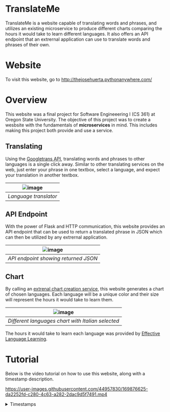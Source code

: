# TranslateMe
TranslateMe is a website capable of translating words and phrases, and utilizes an existing microservice to produce different charts comparing the hours it would take to learn different languages. It also offers an API endpoint that an extrernal application can use to translate words and phrases of their own.

# Website
To visit this website, go to http://thejosehuerta.pythonanywhere.com/

# Overview
This website was a final project for Software Engineeering I (CS 361) at Oregon State University. The objective of this project was to create a wesbsite with the fundamentals of **microservices** in mind. This includes making this project both provide and use a service. <p>
  
## Translating
Using the [Googletrans API](https://py-googletrans.readthedocs.io/en/latest/), translating words and phrases to other languages is a single click away. Similar to other translating services on the web, just enter your phrase in one textbox, select a language, and expect your translation in another textbox.
  
| ![image](https://user-images.githubusercontent.com/44957830/169717511-1cb84b81-ec4b-4af9-b5aa-dfbd1d8d49bf.png "Translator") |
|:--:| 
| *Language translator* | 

## API Endpoint
With the power of Flask and HTTP communication, this website provides an API endpoint that can be used to return a
translated phrase in JSON which can then be utilized by any extrernal application.

| ![image](https://user-images.githubusercontent.com/44957830/169720564-251cb7ea-c19f-4844-9cd1-c05f66a161b8.png "API Endpoint") | 
|:--:| 
| *API endpoint showing returned JSON* |
  
## Chart
By calling an [extrenal chart creation service](https://github.com/thejosehuerta/chart-me-app), this website generates a chart of chosen languages. Each language will be a unique color and their size will represent the hours it would take to learn them.
  
| ![image](https://user-images.githubusercontent.com/44957830/169720874-12e10dfd-0abf-4e34-b3f6-61330baef29c.png "Different Languages Chart") |
|:--:|
| *Different languages chart with Italian selected* |

The hours it would take to learn each language was provided by [Effective Language Learning](https://effectivelanguagelearning.com/language-guide/language-difficulty/).

# Tutorial
Below is the video tutorial on how to use this website, along with a timestamp description. 
  
https://user-images.githubusercontent.com/44957830/169876625-da2252fd-c280-4c63-a282-2dac9d5f7491.mp4

<details><summary>Timestamps</summary>
  
| Time | Description | 
|:--|:--| 
| 00:00 | Introduction |
| 00:18 | Language translator section |
| 00:57 | API endpoint |
| 01:30 | Language charter |
  
</details>
